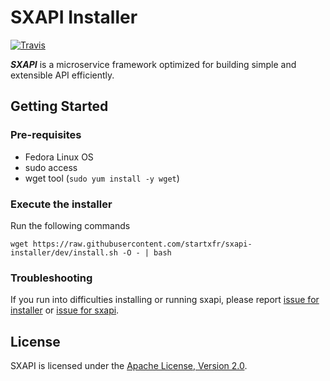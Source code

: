 SXAPI Installer
===============

[![Travis](https://travis-ci.org//startxfr/sxapi-installer.svg?branch=dev)](https://travis-ci.org/startxfr/sxapi-installer)

***SXAPI*** is a microservice framework optimized for building simple and extensible API efficiently. 


Getting Started
---------------

### Pre-requisites

* Fedora Linux OS
* sudo access
* wget tool (```sudo yum install -y wget```)


### Execute the installer

Run the following commands

```
wget https://raw.githubusercontent.com/startxfr/sxapi-installer/dev/install.sh -O - | bash
```

### Troubleshooting

If you run into difficulties installing or running sxapi, please report [issue for installer](https://github.com/startxfr/sxapi-installer/issues/new) or  [issue for sxapi](https://github.com/startxfr/sxapi-core/issues/new).

License
-------

SXAPI is licensed under the [Apache License, Version 2.0](http://www.apache.org/licenses/).